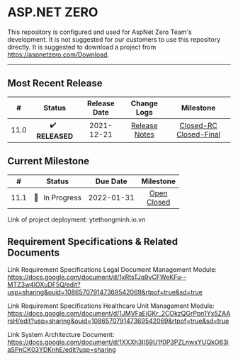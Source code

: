 # ASP.NET ZERO

This repository is configured and used for AspNet Zero Team's development. 
It is not suggested for our customers to use this repository directly. It is suggested to download a project from https://aspnetzero.com/Download.

____________

## Most Recent Release

|  #   |     Status     |  Release Date  |                         Change Logs                          |                          Milestone                           |
| :--: | :------------: | :--------: | :----------------------------------------------------------: | :----------------------------------------------------------: |
| 11.0 | ✔️ &thinsp; **RELEASED** | 2021-12-21 | [Release Notes](https://docs.aspnetzero.com/en/common/latest/Change-Logs) | [Closed-RC](https://github.com/aspnetzero/aspnet-zero-core/milestone/91?closed=1) [Closed-Final](https://github.com/aspnetzero/aspnet-zero-core/milestone/92?closed=1) |

## Current Milestone
|  #   |    Status     |  Due Date  |                          Milestone                           |
| :--: | :-----------: | :--------: | :----------------------------------------------------------: |
| 11.1  | 🚧 &thinsp; In Progress | 2022-01-31 | [Open](https://github.com/aspnetzero/aspnet-zero-core/milestone/93)<br>[Closed](https://github.com/aspnetzero/aspnet-zero-core/milestone/93?closed=1) |

Link of project deployment: ytethongminh.io.vn

## Requirement Specifications & Related Documents
Link Requirement Specifications Legal Document Management Module:
https://docs.google.com/document/d/1xRtsTJq9vCFWeKFu--MTZ3w4lOXuDF5Q/edit?usp=sharing&ouid=108657079147369542069&rtpof=true&sd=true

Link Requirement Specifications Healthcare Unit Management Module:
https://docs.google.com/document/d/1JMVFaEjGKr_2COkzQGrPpn1Yx5ZAArsH/edit?usp=sharing&ouid=108657079147369542069&rtpof=true&sd=true

Link System Architecture Document:
https://docs.google.com/document/d/1XXXh3IIS9U1f0P3PZLnwxYUQkO63iaSPnCK03YDKnhE/edit?usp=sharing
